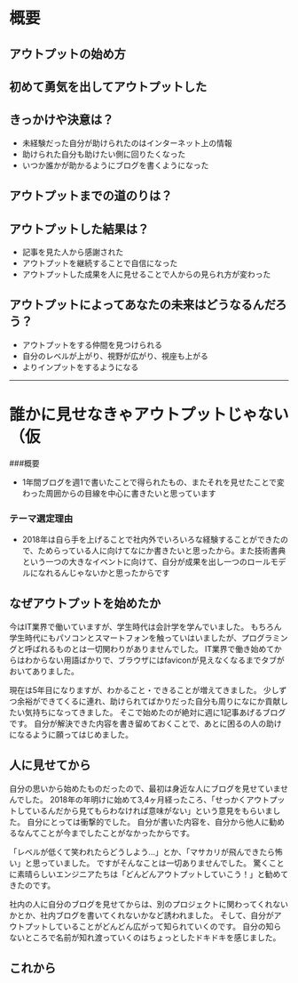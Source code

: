 # 概要
## アウトプットの始め方

## 初めて勇気を出してアウトプットした

## きっかけや決意は？
- 未経験だった自分が助けられたのはインターネット上の情報
- 助けられた自分も助けたい側に回りたくなった
- いつか誰かが助かるようにブログを書くようになった

## アウトプットまでの道のりは？

## アウトプットした結果は？
- 記事を見た人から感謝された
- アウトプットを継続することで自信になった
- アウトプットした成果を人に見せることで人からの見られ方が変わった

## アウトプットによってあなたの未来はどうなるんだろう？
- アウトプットをする仲間を見つけられる
- 自分のレベルが上がり、視野が広がり、視座も上がる
- よりインプットをするようになる

---


# 誰かに見せなきゃアウトプットじゃない（仮
###概要
- 1年間ブログを週1で書いたことで得られたもの、またそれを見せたことで変わった周囲からの目線を中心に書きたいと思っています

### テーマ選定理由
- 2018年は自ら手を上げることで社内外でいろいろな経験することができたので、ためらっている人に向けてなにか書きたいと思ったから。また技術書典という一つの大きなイベントに向けて、自分が成果を出し一つのロールモデルになれるんじゃないかと思ったからです

## なぜアウトプットを始めたか
今はIT業界で働いていますが、学生時代は会計学を学んでいました。
もちろん学生時代にもパソコンとスマートフォンを触っていはいましたが、プログラミングと呼ばれるものとは一切関わりがありませんでした。
IT業界で働き始めてからはわからない用語ばかりで、ブラウザにはfaviconが見えなくなるまでタブがおいてありました。

現在は5年目になりますが、わかること・できることが増えてきました。
少しずつ余裕ができてくるに連れ、助けられてばかりだった自分も周りになにか貢献したい気持ちになってきました。
そこで始めたのが絶対に週に1記事あげるブログです。
自分が解決できた内容を書き留めておくことで、あとに困るの人の助けになるように願ってはじめました。

## 人に見せてから
自分の思いから始めたものだったので、最初は身近な人にブログを見せていませんでした。
2018年の年明けに始めて3,4ヶ月経ったころ、「せっかくアウトプットしているんだから見てもらわなければ意味がない」という意見をもらいました。
自分にとっては衝撃的でした。
自分が書いた内容を、自分から他人に勧めるなんてことが今までしたことがなかったからです。

「レベルが低くて笑われたらどうしよう…」とか、「マサカリが飛んできたら怖い」と思っていました。
ですがそんなことは一切ありませんでした。
驚くことに素晴らしいエンジニアたちは「どんどんアウトプットしていこう！」と勧めてきたのです。

社内の人に自分のブログを見せてからは、別のプロジェクトに関わってくれないかとか、社内ブログを書いてくれないかなど誘われました。
そして、自分がアウトプットしていることがどんどん広がって知られていくのです。
自分の知らないところで名前が知れ渡っていくのはちょっとしたドキドキを感じました。

## これから

